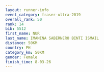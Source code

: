 ```yaml
---
layout: runner-info 
event_category: fraser-ultra-2019 
overall_rank: 50
rank: 14
bib: 5512
first_name: NUR
last_name: IMANINA SABERNERO BINTI ISMAIL
distance: 50KM
country: PH
category_km: 50KM
gender: Female
finish_time: 8-03-26
---
```

